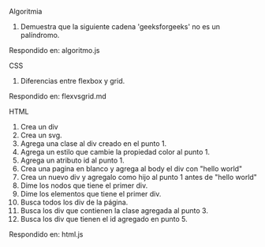 Algoritmia

1. Demuestra que la siguiente cadena 'geeksforgeeks' no es un palíndromo.

Respondido en: algoritmo.js

CSS

1. Diferencias entre flexbox y grid.

Respondido en: flexvsgrid.md

HTML

1. Crea un div
2. Crea un svg.
3. Agrega una clase al div creado en el punto 1.
4. Agrega un estilo que cambie la propiedad color al punto 1.
5. Agrega un atributo id al punto 1.
6. Crea una pagina en blanco y agrega al body el div con "hello world"
7. Crea un nuevo div y agregalo como hijo al punto 1 antes de "hello world"
8. Dime los nodos que tiene el primer div.
9. Dime los elementos que tiene el primer div.
10. Busca todos los div de la página.
11. Busca los div que contienen la clase agregada al punto 3.
12. Busca los div que tienen el id agregado en punto 5.

Respondido en: html.js
